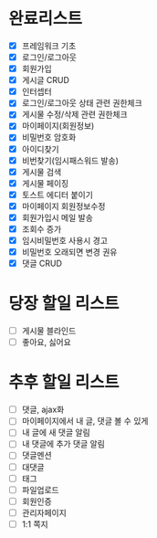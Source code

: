 # 완료리스트
- [x] 프레임워크 기초
- [x] 로그인/로그아웃
- [x] 회원가입
- [x] 게시글 CRUD
- [x] 인터셉터
- [x] 로그인/로그아웃 상태 관련 권한체크
- [x] 게시물 수정/삭제 관련 권한체크
- [x] 마이페이지(회원정보)
- [x] 비밀번호 암호화
- [x] 아이디찾기
- [x] 비번찾기(임시패스워드 발송)
- [x] 게시물 검색
- [x] 게시물 페이징
- [x] 토스트 에디터 붙이기
- [x] 마이페이지 회원정보수정
- [x] 회원가입시 메일 발송
- [x] 조회수 증가
- [x] 임시비밀번호 사용시 경고
- [x] 비밀번호 오래되면 변경 권유
- [x] 댓글 CRUD

# 당장 할일 리스트
- [ ] 게시물 블라인드
- [ ] 좋아요, 싫어요

# 추후 할일 리스트
- [ ] 댓글, ajax화
- [ ] 마이페이지에서 내 글, 댓글 볼 수 있게
- [ ] 내 글에 새 댓글 알림
- [ ] 내 댓글에 추가 댓글 알림
- [ ] 댓글멘션
- [ ] 대댓글
- [ ] 태그
- [ ] 파일업로드
- [ ] 회원인증
- [ ] 관리자페이지
- [ ] 1:1 쪽지